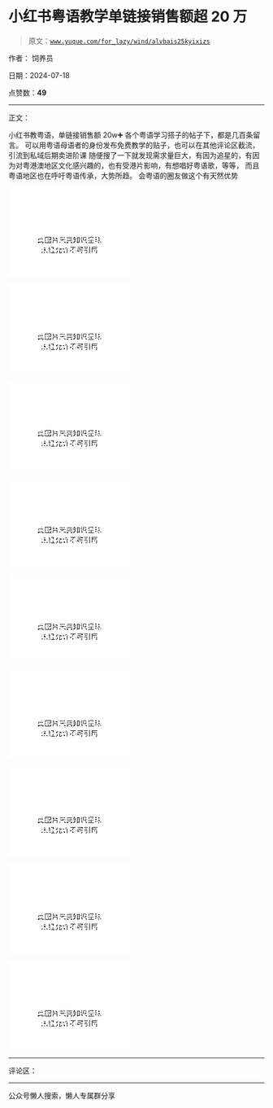 # 小红书粤语教学单链接销售额超 20 万

> 原文：[`www.yuque.com/for_lazy/wind/alvbais25kyixizs`](https://www.yuque.com/for_lazy/wind/alvbais25kyixizs)

作者： 饲养员

日期：2024-07-18

点赞数：**49**

* * *

正文：

小红书教粤语，单链接销售额 20w➕ 各个粤语学习搭子的帖子下，都是几百条留言。
可以用粤语母语者的身份发布免费教学的贴子，也可以在其他评论区截流，引流到私域后期卖进阶课
随便搜了一下就发现需求量巨大，有因为追星的，有因为对粤港澳地区文化感兴趣的，也有受港片影响，有想唱好粤语歌，等等， 而且粤语地区也在呼吁粤语传承，大势所趋。
会粤语的圈友做这个有天然优势

![](img/850f3c08bcf47743fd6c7894cbc8637f.png "None")

![](img/fde6dfd4e34582f515d50cb6bbbb9d30.png "None")

![](img/0b067231c6980368e4c2d9a5198a4407.png "None")

![](img/e5ffb0c709d33590d25282a5f03e0898.png "None")

![](img/e423ee7c1995aa8dff4bbf543cad03a4.png "None")

![](img/57b5dfe82346a72d7a58983617f55102.png "None")

![](img/ee1a3e5acf7dda887e0d1798fa1558c5.png "None")

![](img/0628ea3e1f7ba57857f990caba6a88a2.png "None")

![](img/68833fe4a0de8054c9a593c88f5496fa.png "None")

* * *

评论区：

* * *

公众号懒人搜索，懒人专属群分享